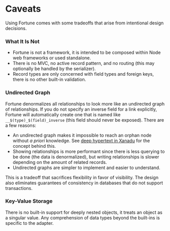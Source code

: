 # Caveats

Using Fortune comes with some tradeoffs that arise from intentional design decisions.


### What It Is Not

- Fortune is not a framework, it is intended to be composed within Node web frameworks or used standalone.
- There is no MVC, no active record pattern, and no routing (this may optionally be handled by the serializer).
- Record types are only concerned with field types and foreign keys, there is no other built-in validation.


### Undirected Graph

Fortune denormalizes all relationships to look more like an undirected graph of relationships. If you do not specify an inverse field for a link explicitly, Fortune will automatically create one that is named like `__$(type)_$(field)_inverse` (this field should never be exposed). There are a few reasons:

- An undirected graph makes it impossible to reach an orphan node without *a priori* knowledge. See [deep hypertext in Xanadu](http://xanadu.com/xuTheModel/) for the concept behind this.
- Showing relationships is more performant since there is less querying to be done (the data is denormalized), but writing relationships is slower depending on the amount of related records.
- Undirected graphs are simpler to implement and easier to understand.

This is a tradeoff that sacrifices flexibility in favor of visibility. The design also eliminates guarantees of consistency in databases that do not support transactions.


### Key-Value Storage

There is no built-in support for deeply nested objects, it treats an object as a singular value. Any comprehension of data types beyond the built-ins is specific to the adapter.
